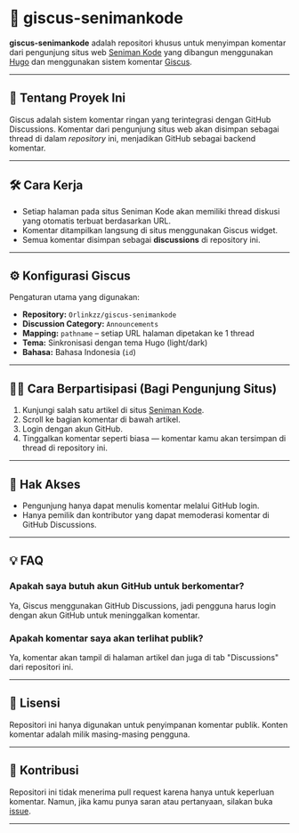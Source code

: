 # 💬 giscus-senimankode

**giscus-senimankode** adalah repositori khusus untuk menyimpan komentar dari pengunjung situs web [Seniman Kode](https://senimankode.id) yang dibangun menggunakan [Hugo](https://gohugo.io) dan menggunakan sistem komentar [Giscus](https://giscus.app).

---

## 📌 Tentang Proyek Ini

Giscus adalah sistem komentar ringan yang terintegrasi dengan GitHub Discussions. Komentar dari pengunjung situs web akan disimpan sebagai thread di dalam _repository_ ini, menjadikan GitHub sebagai backend komentar.

---

## 🛠️ Cara Kerja

- Setiap halaman pada situs Seniman Kode akan memiliki thread diskusi yang otomatis terbuat berdasarkan URL.
- Komentar ditampilkan langsung di situs menggunakan Giscus widget.
- Semua komentar disimpan sebagai **discussions** di repository ini.

---

## ⚙️ Konfigurasi Giscus

Pengaturan utama yang digunakan:

- **Repository:** `Orlinkzz/giscus-senimankode`
- **Discussion Category:** `Announcements`
- **Mapping:** `pathname` – setiap URL halaman dipetakan ke 1 thread
- **Tema:** Sinkronisasi dengan tema Hugo (light/dark)
- **Bahasa:** Bahasa Indonesia (`id`)

---

## 🧑‍💻 Cara Berpartisipasi (Bagi Pengunjung Situs)

1. Kunjungi salah satu artikel di situs [Seniman Kode](https://senimankode.id).
2. Scroll ke bagian komentar di bawah artikel.
3. Login dengan akun GitHub.
4. Tinggalkan komentar seperti biasa — komentar kamu akan tersimpan di thread di repository ini.

---

## 🔐 Hak Akses

- Pengunjung hanya dapat menulis komentar melalui GitHub login.
- Hanya pemilik dan kontributor yang dapat memoderasi komentar di GitHub Discussions.

---

## 💡 FAQ

### Apakah saya butuh akun GitHub untuk berkomentar?
Ya, Giscus menggunakan GitHub Discussions, jadi pengguna harus login dengan akun GitHub untuk meninggalkan komentar.

### Apakah komentar saya akan terlihat publik?
Ya, komentar akan tampil di halaman artikel dan juga di tab "Discussions" dari repositori ini.

---

## 📄 Lisensi

Repositori ini hanya digunakan untuk penyimpanan komentar publik. Konten komentar adalah milik masing-masing pengguna.

---

## 🤝 Kontribusi

Repositori ini tidak menerima pull request karena hanya untuk keperluan komentar. Namun, jika kamu punya saran atau pertanyaan, silakan buka [issue](https://github.com/Orlinkzz/giscus-senimankode/issues).

---

